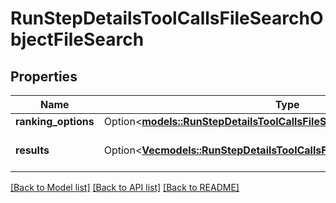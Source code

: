 # RunStepDetailsToolCallsFileSearchObjectFileSearch

## Properties

Name | Type | Description | Notes
------------ | ------------- | ------------- | -------------
**ranking_options** | Option<[**models::RunStepDetailsToolCallsFileSearchRankingOptionsObject**](RunStepDetailsToolCallsFileSearchRankingOptionsObject.md)> |  | [optional]
**results** | Option<[**Vec<models::RunStepDetailsToolCallsFileSearchResultObject>**](RunStepDetailsToolCallsFileSearchResultObject.md)> | The results of the file search. | [optional]

[[Back to Model list]](../README.md#documentation-for-models) [[Back to API list]](../README.md#documentation-for-api-endpoints) [[Back to README]](../README.md)


